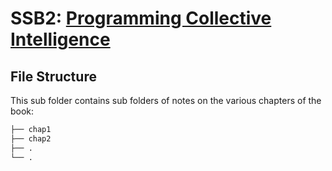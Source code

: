 # SSB2: [Programming Collective Intelligence](https://www.oreilly.com/library/view/programming-collective-intelligence/9780596529321/index.html)

## File Structure

This sub folder contains sub folders of notes on the various chapters of the book:

```bash
├── chap1
├── chap2
├── .
└── .
```
